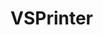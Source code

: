 # VSPrinter

<!-- [![Modrinth Downloads](https://img.shields.io/modrinth/dt/jade-vs?color=4&label=Downloads&logo=modrinth)](https://modrinth.com/mod/jade-vs/versions)
[![CurseForge Downloads](https://cf.way2muchnoise.eu/jade-vs.svg)](https://www.curseforge.com/minecraft/mc-mods/jade-vs/files/all)
-->
